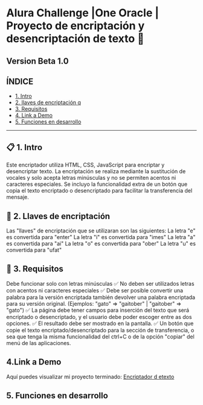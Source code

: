 # Alura Challenge |One Oracle | Proyecto de encriptación y desencriptación de texto 🚀
## Version Beta 1.0

## **ÍNDICE**

* [1. Intro](#)
* [2. llaves de encriptación q](#)
* [3. Requisitos](#)
* [4. Link a Demo](#)
* [5. Funciones en desarrollo](*)

****

## 📋 1. Intro

Este encriptador utiliza HTML, CSS, JavaScript para encriptar y desencriptar texto. La encriptación se realiza mediante la sustitución de vocales y solo acepta letras minúsculas y no se permiten acentos ni caracteres especiales.
Se incluyo la funcionalidad extra de un botón que copia el texto encriptado o desencriptado para facilitar la transferencia del mensaje.

## 🔑 2. Llaves de encriptación
Las "llaves" de encriptación que se utilizaran son las siguientes:
    La letra "e" es convertida para "enter"
    La letra "i" es convertida para "imes"
    La letra "a" es convertida para "ai"
    La letra "o" es convertida para "ober"
    La letra "u" es convertida para "ufat"
 
 ## 🧩 3. Requisitos
 Debe funcionar solo con letras minúsculas
✅ No deben ser utilizados letras con acentos ni caracteres especiales
✅ Debe ser posible convertir una palabra para la versión encriptada también devolver una palabra encriptada para su versión original. (Ejemplos: "gato" => "gaitober" | "gaitober" => "gato")
✅ La página debe tener campos para inserción del texto que será encriptado o desencriptado, y el usuario debe poder escoger entre as dos opciones.
✅ El resultado debe ser mostrado en la pantalla.
✅ Un botón que copie el texto encriptado/desencriptado para la sección de transferencia, o sea que tenga la misma funcionalidad del ctrl+C o de la opción "copiar" del menú de las aplicaciones.
 
 ## 4.Link a Demo
 Aquí puedes visualizar mi proyecto terminado: [Encriptador d etexto](https://mellifluous-rabanadas-b23937.netlify.app/)

 ## 5. Funciones en desarrollo
